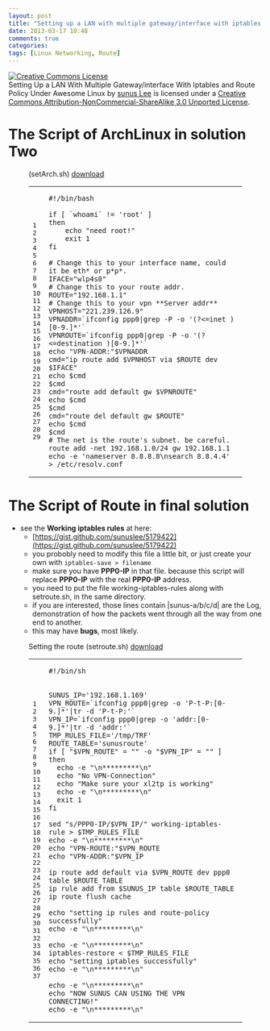 ```yaml
---
layout: post
title: "Setting up a LAN with multiple gateway/interface with iptables and route policy under awesome Linux[2/2]"
date: 2013-03-17 10:48
comments: true
categories: 
tags: [Linux Networking, Route]
---
```


<a rel="license" href="http://creativecommons.org/licenses/by-nc-sa/3.0/deed.en_US"><img alt="Creative Commons License" style="border-width:0" src="http://i.creativecommons.org/l/by-nc-sa/3.0/88x31.png" /></a><br /><span xmlns:dct="http://purl.org/dc/terms/" href="http://purl.org/dc/dcmitype/Text" property="dct:title" rel="dct:type">Setting Up a LAN With Multiple Gateway/interface With Iptables and Route Policy Under Awesome Linux</span> by <a xmlns:cc="http://creativecommons.org/ns#" href="http://www.sunus.me/blog/2013/03/17/setting-up-a-lan-with-multiple-gateway-slash-interface-with-iptables-and-route-policy-under-awesome-linux-2-slash-2/" property="cc:attributionName" rel="cc:attributionURL">sunus Lee</a> is licensed under a <a rel="license" href="http://creativecommons.org/licenses/by-nc-sa/3.0/deed.en_US">Creative Commons Attribution-NonCommercial-ShareAlike 3.0 Unported License</a>.

# The Script of ArchLinux in solution Two #

<div class='bogus-wrapper'><notextile><figure class='code'><figcaption><span> (setArch.sh)</span> <a href='/./codes/setArch.sh'>download</a></figcaption>
 <div class="highlight"><table><tr><td class="gutter"><pre class="line-numbers"><span class='line-number'>1</span>
<span class='line-number'>2</span>
<span class='line-number'>3</span>
<span class='line-number'>4</span>
<span class='line-number'>5</span>
<span class='line-number'>6</span>
<span class='line-number'>7</span>
<span class='line-number'>8</span>
<span class='line-number'>9</span>
<span class='line-number'>10</span>
<span class='line-number'>11</span>
<span class='line-number'>12</span>
<span class='line-number'>13</span>
<span class='line-number'>14</span>
<span class='line-number'>15</span>
<span class='line-number'>16</span>
<span class='line-number'>17</span>
<span class='line-number'>18</span>
<span class='line-number'>19</span>
<span class='line-number'>20</span>
<span class='line-number'>21</span>
<span class='line-number'>22</span>
<span class='line-number'>23</span>
<span class='line-number'>24</span>
<span class='line-number'>25</span>
<span class='line-number'>26</span>
<span class='line-number'>27</span>
<span class='line-number'>28</span>
<span class='line-number'>29</span>
</pre></td><td class='code'><pre><code class='sh'><span class='line'><span class="c">#!/bin/bash</span>
</span><span class='line'>
</span><span class='line'><span class="k">if</span> <span class="o">[</span> <span class="sb">`</span>whoami<span class="sb">`</span> !<span class="o">=</span> <span class="s1">&#39;root&#39;</span> <span class="o">]</span>
</span><span class='line'><span class="k">then</span>
</span><span class='line'><span class="k">    </span><span class="nb">echo</span> <span class="s2">&quot;need root!&quot;</span>
</span><span class='line'>    <span class="nb">exit </span>1
</span><span class='line'><span class="k">fi</span>
</span><span class='line'>
</span><span class='line'><span class="c"># Change this to your interface name, could it be eth* or p*p*.</span>
</span><span class='line'><span class="nv">IFACE</span><span class="o">=</span><span class="s2">&quot;wlp4s0&quot;</span>
</span><span class='line'><span class="c"># Change this to your route addr.</span>
</span><span class='line'><span class="nv">ROUTE</span><span class="o">=</span><span class="s2">&quot;192.168.1.1&quot;</span>
</span><span class='line'><span class="c"># Change this to your vpn **Server addr**</span>
</span><span class='line'><span class="nv">VPNHOST</span><span class="o">=</span><span class="s2">&quot;221.239.126.9&quot;</span>
</span><span class='line'><span class="nv">VPNADDR</span><span class="o">=</span><span class="sb">`</span>ifconfig ppp0|grep -P -o <span class="s1">&#39;(?&lt;=inet )[0-9.]*&#39;</span><span class="sb">`</span>
</span><span class='line'><span class="nv">VPNROUTE</span><span class="o">=</span><span class="sb">`</span>ifconfig ppp0|grep -P -o <span class="s1">&#39;(?&lt;=destination )[0-9.]*&#39;</span><span class="sb">`</span>
</span><span class='line'><span class="nb">echo</span> <span class="s2">&quot;VPN-ADDR:&quot;</span><span class="nv">$VPNADDR</span>
</span><span class='line'><span class="nv">cmd</span><span class="o">=</span><span class="s2">&quot;ip route add $VPNHOST via $ROUTE dev $IFACE&quot;</span>
</span><span class='line'><span class="nb">echo</span> <span class="nv">$cmd</span>
</span><span class='line'><span class="nv">$cmd</span>
</span><span class='line'><span class="nv">cmd</span><span class="o">=</span><span class="s2">&quot;route add default gw $VPNROUTE&quot;</span>
</span><span class='line'><span class="nb">echo</span> <span class="nv">$cmd</span>
</span><span class='line'><span class="nv">$cmd</span>
</span><span class='line'><span class="nv">cmd</span><span class="o">=</span><span class="s2">&quot;route del default gw $ROUTE&quot;</span>
</span><span class='line'><span class="nb">echo</span> <span class="nv">$cmd</span>
</span><span class='line'><span class="nv">$cmd</span>
</span><span class='line'><span class="c"># The net is the route&#39;s subnet. be careful.</span>
</span><span class='line'>route add -net 192.168.1.0/24 gw 192.168.1.1
</span><span class='line'><span class="nb">echo</span> -e <span class="s1">&#39;nameserver 8.8.8.8\nsearch 8.8.4.4&#39;</span> &gt; /etc/resolv.conf
</span></code></pre></td></tr></table></div></figure></notextile></div>




# The Script of Route in final solution #

* see the **Working iptables rules** at here:
  * [https://gist.github.com/sunuslee/5179422](https://gist.github.com/sunuslee/5179422)
  * you probobly need to modify this file a little bit, or just create your own with ``iptables-save > filename``
  * make sure you have **PPP0-IP** in that file. because this script will replace **PPP0-IP** with the real **PPP0-IP** address.
  * you need to put the file working-iptables-rules along with setroute.sh, in the same directory.
  * if you are interested, those lines contain |sunus-a/b/c/d| are the Log, demonstration of how the packets went through all the way from one end to another.
  * this may have **bugs**, most likely.
  
<div class='bogus-wrapper'><notextile><figure class='code'><figcaption><span>Setting the route (setroute.sh)</span> <a href='/./codes/setroute.sh'>download</a></figcaption>
 <div class="highlight"><table><tr><td class="gutter"><pre class="line-numbers"><span class='line-number'>1</span>
<span class='line-number'>2</span>
<span class='line-number'>3</span>
<span class='line-number'>4</span>
<span class='line-number'>5</span>
<span class='line-number'>6</span>
<span class='line-number'>7</span>
<span class='line-number'>8</span>
<span class='line-number'>9</span>
<span class='line-number'>10</span>
<span class='line-number'>11</span>
<span class='line-number'>12</span>
<span class='line-number'>13</span>
<span class='line-number'>14</span>
<span class='line-number'>15</span>
<span class='line-number'>16</span>
<span class='line-number'>17</span>
<span class='line-number'>18</span>
<span class='line-number'>19</span>
<span class='line-number'>20</span>
<span class='line-number'>21</span>
<span class='line-number'>22</span>
<span class='line-number'>23</span>
<span class='line-number'>24</span>
<span class='line-number'>25</span>
<span class='line-number'>26</span>
<span class='line-number'>27</span>
<span class='line-number'>28</span>
<span class='line-number'>29</span>
<span class='line-number'>30</span>
<span class='line-number'>31</span>
<span class='line-number'>32</span>
<span class='line-number'>33</span>
<span class='line-number'>34</span>
<span class='line-number'>35</span>
<span class='line-number'>36</span>
<span class='line-number'>37</span>
</pre></td><td class='code'><pre><code class='sh'><span class='line'><span class="c">#!/bin/sh</span>
</span><span class='line'>
</span><span class='line'>
</span><span class='line'><span class="nv">SUNUS_IP</span><span class="o">=</span><span class="s1">&#39;192.168.1.169&#39;</span>
</span><span class='line'><span class="nv">VPN_ROUTE</span><span class="o">=</span><span class="sb">`</span>ifconfig ppp0|grep -o <span class="s1">&#39;P-t-P:[0-9.]*&#39;</span>|tr -d <span class="s1">&#39;P-t-P:&#39;</span><span class="sb">`</span>
</span><span class='line'><span class="nv">VPN_IP</span><span class="o">=</span><span class="sb">`</span>ifconfig ppp0|grep -o <span class="s1">&#39;addr:[0-9.]*&#39;</span>|tr -d <span class="s1">&#39;addr:&#39;</span><span class="sb">`</span>
</span><span class='line'><span class="nv">TMP_RULES_FILE</span><span class="o">=</span><span class="s1">&#39;/tmp/TRF&#39;</span>
</span><span class='line'><span class="nv">ROUTE_TABLE</span><span class="o">=</span><span class="s1">&#39;sunusroute&#39;</span>
</span><span class='line'><span class="k">if</span> <span class="o">[</span> <span class="s2">&quot;$VPN_ROUTE&quot;</span> <span class="o">=</span> <span class="s2">&quot;&quot;</span> -o <span class="s2">&quot;$VPN_IP&quot;</span> <span class="o">=</span> <span class="s2">&quot;&quot;</span> <span class="o">]</span>
</span><span class='line'><span class="k">then</span>
</span><span class='line'><span class="k">  </span><span class="nb">echo</span> -e <span class="s2">&quot;\n*********\n&quot;</span>
</span><span class='line'>  <span class="nb">echo</span> <span class="s2">&quot;No VPN-Connection&quot;</span>
</span><span class='line'>  <span class="nb">echo</span> <span class="s2">&quot;Make sure your xl2tp is working&quot;</span>
</span><span class='line'>  <span class="nb">echo</span> -e <span class="s2">&quot;\n*********\n&quot;</span>
</span><span class='line'>  <span class="nb">exit </span>1
</span><span class='line'><span class="k">fi</span>
</span><span class='line'>
</span><span class='line'>sed <span class="s2">&quot;s/PPP0-IP/$VPN_IP/&quot;</span> working-iptables-rule &gt; <span class="nv">$TMP_RULES_FILE</span>
</span><span class='line'><span class="nb">echo</span> -e <span class="s2">&quot;\n*********\n&quot;</span>
</span><span class='line'><span class="nb">echo</span> <span class="s2">&quot;VPN-ROUTE:&quot;</span><span class="nv">$VPN_ROUTE</span>
</span><span class='line'><span class="nb">echo</span> <span class="s2">&quot;VPN-ADDR:&quot;</span><span class="nv">$VPN_IP</span>
</span><span class='line'>
</span><span class='line'>ip route add default via <span class="nv">$VPN_ROUTE</span> dev ppp0 table <span class="nv">$ROUTE_TABLE</span>
</span><span class='line'>ip rule add from <span class="nv">$SUNUS_IP</span> table <span class="nv">$ROUTE_TABLE</span>
</span><span class='line'>ip route flush cache
</span><span class='line'>
</span><span class='line'><span class="nb">echo</span> <span class="s2">&quot;setting ip rules and route-policy successfully&quot;</span>
</span><span class='line'><span class="nb">echo</span> -e <span class="s2">&quot;\n*********\n&quot;</span>
</span><span class='line'>
</span><span class='line'><span class="nb">echo</span> -e <span class="s2">&quot;\n*********\n&quot;</span>
</span><span class='line'>iptables-restore &lt; <span class="nv">$TMP_RULES_FILE</span>
</span><span class='line'><span class="nb">echo</span> <span class="s2">&quot;setting iptables successfully&quot;</span>
</span><span class='line'><span class="nb">echo</span> -e <span class="s2">&quot;\n*********\n&quot;</span>
</span><span class='line'>
</span><span class='line'><span class="nb">echo</span> -e <span class="s2">&quot;\n*********\n&quot;</span>
</span><span class='line'><span class="nb">echo</span> <span class="s2">&quot;NOW SUNUS CAN USING THE VPN CONNECTING!&quot;</span>
</span><span class='line'><span class="nb">echo</span> -e <span class="s2">&quot;\n*********\n&quot;</span>
</span></code></pre></td></tr></table></div></figure></notextile></div>

